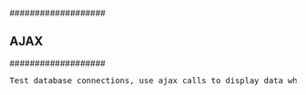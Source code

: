 ###################
<h2> AJAX </h2>
###################

<pre>Test database connections, use ajax calls to display data while utilizing jQuery.</pre>
